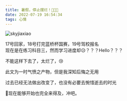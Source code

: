 ```yaml
---
title: 暑假，停止摆烂！👊👊👊
date: 2022-07-19 16:54:34
tags: 心情
---
```


![skyjiaxiao](https://jgox-image-1316409677.cos.ap-guangzhou.myqcloud.com/blog/skyjiaxiao.jpg)

17号回家，18号打完蓝桥杯国赛，19号驾校报名  
现在是在练习科目三，然而学习进度却😥？？？Hello？？？

不能这样下去了，太烂了，😢

此文为一时气愤之产物，但是我深知后悔之无用

过去已经无法做出改变了，也没有必要去惋惜逝去的时光

📅现在能够开始也完全来得及，冲吧。


